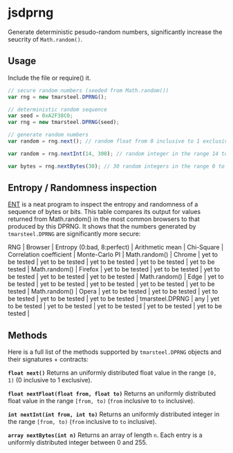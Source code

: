 # jsdprng

Generate deterministic pesudo-random numbers, significantly increase the seucrity of `Math.random()`.

## Usage
Include the file or require() it.

```js
// secure random numbers (seeded from Math.random())
var rng = new tmarsteel.DPRNG();

// deterministic random sequence
var seed = 0xA2F38C0;
var rng = new tmarsteel.DPRNG(seed); 

// generate random numbers
var random = rng.next(); // random float from 0 inclusive to 1 exclusive (same range as Math.random())

var random = rng.nextInt(14, 300); // random integer in the range 14 to 299

var bytes = rng.nextBytes(30); // 30 random integers in the range 0 to 255
```

## Entropy / Randomness inspection
[ENT](http://www.fourmilab.ch/random/) is a neat program to inspect the entropy and randomness of a sequence of bytes or bits. This table compares its output for values returned from Math.random() in the most common browsers to that produced by this DPRNG. It shows that the numbers generated by `tmarsteel.DPRNG` are significantly more secure:

RNG | Browser | Entropy (0:bad, 8:perfect) | Arithmetic mean | Chi-Square | Correlation coefficient | Monte-Carlo PI |
Math.random() | Chrome | yet to be tested | yet to be tested | yet to be tested | yet to be tested | yet to be tested |
Math.random() | Firefox | yet to be tested | yet to be tested | yet to be tested | yet to be tested | yet to be tested |
Math.random() | Edge | yet to be tested | yet to be tested | yet to be tested | yet to be tested | yet to be tested |
Math.random() | Opera | yet to be tested | yet to be tested | yet to be tested | yet to be tested | yet to be tested |
tmarsteel.DPRNG | any | yet to be tested | yet to be tested | yet to be tested | yet to be tested | yet to be tested |

## Methods
Here is a full list of the methods supported by `tmarsteel.DPRNG` objects and their signatures + contracts:

**`float next()`**
Returns an uniformly distributed float value in the range `[0, 1)` (0 inclusive to 1 exclusive).

**`float nextFloat(float from, float to)`**
Returns an uniformly distributed float value in the range `[from, to)` (`from` inclusive to `to` inclusive).

**`int nextInt(int from, int to)`**
Returns an uniformly distributed integer in the range `[from, to)` (`from` inclusive to `to` inclusive).

**`array nextBytes(int n)`**
Returns an array of length `n`. Each entry is a uniformly distributed integer between 0 and 255.
